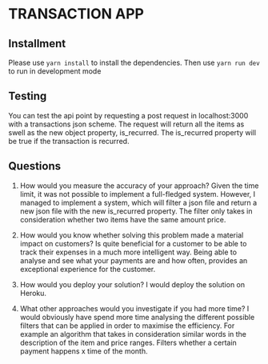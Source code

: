 # TRANSACTION APP

## Installment
Please use `yarn install` to install the dependencies.
Then use `yarn run dev` to run in development mode

## Testing
You can test the api point by requesting a post request in localhost:3000 with a transactions json scheme. The request will return all the items as swell as the new object property, is_recurred. The is_recurred property will be true if the transaction is recurred.

## Questions
1. How would you measure the accuracy of your approach?
Given the time limit, it was not possible to implement a full-fledged system. However, I managed to implement a system, which will filter a json file and return a new json file with the new is_recurred property. The filter only takes in consideration whether two items have the same amount price.

2. How would you know whether solving this problem made a material impact on customers?
Is quite beneficial for a customer to be able to track their expenses in a much more intelligent way. Being able to analyse and see what your payments are and how often, provides an exceptional experience for the customer.

3. How would you deploy your solution?
I would deploy the solution on Heroku.

4. What other approaches would you investigate if you had more time?
I would obviously have spend more time analysing the different possible filters that can be applied in order to maximise the efficiency. For example an algorithm that takes in consideration similar words in the description of the item and price ranges. Filters whether a certain payment happens x time of the month.